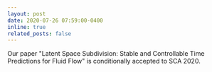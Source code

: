 ```yaml
---
layout: post
date: 2020-07-26 07:59:00-0400
inline: true
related_posts: false
---
```

Our paper "Latent Space Subdivision: Stable and Controllable Time Predictions for Fluid Flow" is conditionally accepted to SCA 2020.